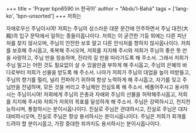 +++
title = 'Prayer bpn6590 in 한국어'
author = "Abdu'l-Bahá"
tags = ['lang-ko', 'bpn-unsorted']
+++
저희는

자애로우신 주님이시여! 저희는 주님의 성스러운 대문 문간에 안주하면서 주님 대전(大殿)의 입구 문턱에서 일하는 종들이옵나이다. 저희는 이 굳건한 기둥 외에는 다른 피난처를 찾지 않사오며, 주님의 안전한 보호 말고 다른 안식처를 향하지 않사옵나이다. 저희를 보호해 주시옵고, 축복해 주시오며, 저희를 지지해 주시와 저희가 주님의 좋은 뜻 만을 사랑하고, 주님 만을 칭송하며, 진리의 길 만을 따라가도록 해 주소서. 그래서 저희가 주님 말고는 어떤 것도 필요없이 살 수 있을만큼 부하게 해 주시옵고, 주님의 은혜의 바다로부터 저희가 선물을 받도록 해 주소서. 나아가 저희가 주님의 대업을 높이 떠받들고, 주님의 향기를 멀리, 널리 전파하기 위하여 항상 노력하게 해 주시옵고, 자기를 잊고 주님만을 전념하며, 모든 것을 버리고 주님께만 전심토록 해 주소서.
베풀어주시고 용서하시는 주님이시여! 저희에게 주님의 은총과 자애와 주님의 선물을 허락해주시옵고, 저희를 지지해 주시와 저희가 저희의 목표를 달성하게 해 주소서. 주님은 강력하시고, 전지전능하시며, 통찰하시는 분이시옵나이다. 진실로 주님은 관대하시고, 진실로 주님은 대자대비하시오며, 진실로 주님은 항상 용서하시는 분이시옵나이다. 주님은 저희가 회개를 드려야 할 분이시옵고, 가장 중대한 죄까지도 용서하시는 분이시옵나이다.
